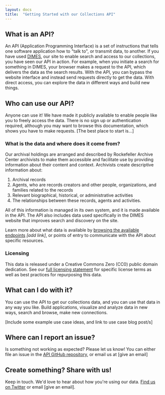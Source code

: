 ```yaml
---
layout: docs
title:  "Getting Started with our Collections API"
---
```


## What is an API? 

An API (Application Programming Interface) is a set of instructions that tells one software application how to "talk to", or transmit data, to another. If you have used [DIMES](https://dimes.rockarch.org/), our site to enable search and access to our collections, you have seen our API in action. For example, when you initiate a search for something in DIMES, your browser makes a request to the API, which delivers the data as the search results. With the API, you can bypass the website interface and instead send requests directly to get the data. With direct access, you can explore the data in different ways and build new things.

## Who can use our API? 

Anyone can use it! We have made it publicly available to enable people like you to freely access the data. There is no sign up or authentication required, although you may want to browse this documentation, which shows you have to make requests. [The best place to start is...]

### What is the data and where does it come from? 

Our archival holdings are arranged and described by Rockefeller Archive Center archivists to make them accessible and facilitate use by providing information about their content and context. Archivists create descriptive information about: 

1. Archival records
2. Agents, who are records creators and other people, organizations, and families related to the records
3. Relevant biographical, historical, or administrative activities
4. The relationships between these records, agents and activities.

All of this information is managed in its own system, and it is made available in the API. The API also includes data used specifically in the DIMES website that improves search and discovery on the site.

Learn more about what data is available by [browsing the available endpoints](#) *[add link]*, or points of entry to communicate with the API about specific resources.

### Licensing 

This data is released under a Creative Commons Zero (CC0) public domain dedication. See our [full licensing statement](https://docs.rockarch.org/archival-description-license/) for specific license terms as well as best practices for repurposing this data.

## What can I do with it? 

You can use the API to get our collections data, and you can use that data in any way you like. Build applications, visualize and analyze data in new ways, search and browse, make new connections. 

[Include some example use case ideas, and link to use case blog post/s]

## Where can I report an issue?

Is something not working as expected? Please let us know! You can either file an issue in the [API GitHub repository](https://github.com/RockefellerArchiveCenter/argo), or email us at [give an email]

## Create something? Share with us! 
Keep in touch. We'd love to hear about how you're using our data. [Find us on Twitter](https://twitter.com/rockarch_org) or email [give an email]. 
